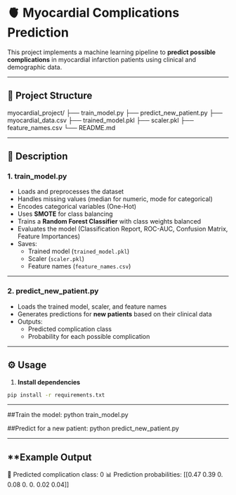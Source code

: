 # 🫀 Myocardial Complications Prediction

This project implements a machine learning pipeline to **predict possible complications** in myocardial infarction patients using clinical and demographic data.

---

## 📂 **Project Structure**

myocardial_project/
├── train_model.py
├── predict_new_patient.py
├── myocardial_data.csv
├── trained_model.pkl
├── scaler.pkl
├── feature_names.csv
└── README.md


---

## 🚀 **Description**

### 1. **train_model.py**
- Loads and preprocesses the dataset
- Handles missing values (median for numeric, mode for categorical)
- Encodes categorical variables (One-Hot)
- Uses **SMOTE** for class balancing
- Trains a **Random Forest Classifier** with class weights balanced
- Evaluates the model (Classification Report, ROC-AUC, Confusion Matrix, Feature Importances)
- Saves:
  - Trained model (`trained_model.pkl`)
  - Scaler (`scaler.pkl`)
  - Feature names (`feature_names.csv`)

---

### 2. **predict_new_patient.py**
- Loads the trained model, scaler, and feature names
- Generates predictions for **new patients** based on their clinical data
- Outputs:
  - Predicted complication class
  - Probability for each possible complication

---

## ⚙️ **Usage**

1. **Install dependencies**

```bash
pip install -r requirements.txt
```
---

##Train the model:
python train_model.py

##Predict for a new patient:
python predict_new_patient.py

---

## **Example Output

🔮 Predicted complication class: 0
📊 Prediction probabilities: [[0.47 0.39 0.   0.08 0.   0.   0.02 0.04]]



